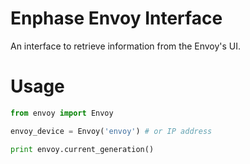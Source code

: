 # Enphase Envoy Interface

An interface to retrieve information from the Envoy's UI.

# Usage

```python
from envoy import Envoy

envoy_device = Envoy('envoy') # or IP address

print envoy.current_generation()
```
